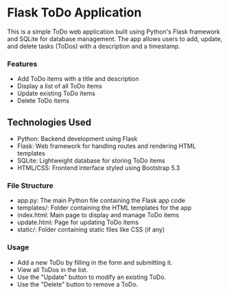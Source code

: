 
# Flask ToDo Application 

This is a simple ToDo web application built using Python's Flask framework and SQLite for database management. The app allows users to add, update, and delete tasks (ToDos) with a description and a timestamp.


### Features 

- Add ToDo items with a title and description
- Display a list of all ToDo items
- Update existing ToDo items
- Delete ToDo items

## Technologies Used 

- Python: Backend development using Flask
- Flask: Web framework for handling routes and rendering HTML templates
- SQLite: Lightweight database for storing ToDo items
- HTML/CSS: Frontend interface styled using Bootstrap 5.3

### File Structure

- app.py: The main Python file containing the Flask app code
- templates/: Folder containing the HTML templates for the app
- index.html: Main page to display and manage ToDo items
- update.html: Page for updating ToDo items
- static/: Folder containing static files like CSS (if any)

### Usage

- Add a new ToDo by filling in the form and submitting it.
- View all ToDos in the list.
- Use the "Update" button to modify an existing ToDo.
- Use the "Delete" button to remove a ToDo.


